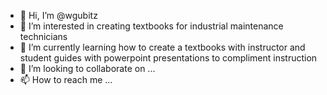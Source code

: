 - 👋 Hi, I’m @wgubitz
- 👀 I’m interested in creating textbooks for industrial maintenance technicians
- 🌱 I’m currently learning how to create a textbooks with instructor and student guides with powerpoint presentations to compliment instruction
- 💞️ I’m looking to collaborate on ...
- 📫 How to reach me ...

<!---
wgubitz/wgubitz is a ✨ special ✨ repository because its `README.md` (this file) appears on your GitHub profile.
You can click the Preview link to take a look at your changes.
--->
